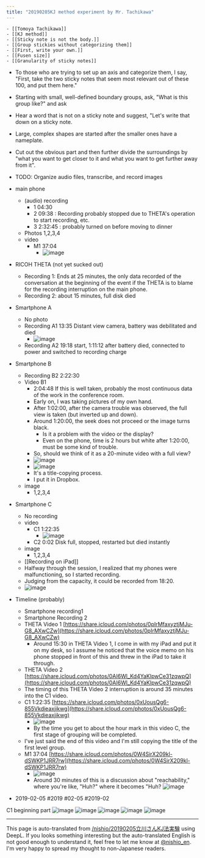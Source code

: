 ```yaml
---
title: "20190205KJ method experiment by Mr. Tachikawa"
---
```


    - [[Tomoya Tachikawa]]
    - [[KJ method]]
    - [[Sticky note is not the body.]]
    - [[Group stickies without categorizing them]]
    - [[First, write your own.]]
    - [[Fusen size]]
    - [[Granularity of sticky notes]]
- To those who are trying to set up an axis and categorize them, I say, "First, take the two sticky notes that seem most relevant out of these 100, and put them here."
- Starting with small, well-defined boundary groups, ask, "What is this group like?" and ask
- Hear a word that is not on a sticky note and suggest, "Let's write that down on a sticky note.
- Large, complex shapes are started after the smaller ones have a nameplate.
- Cut out the obvious part and then further divide the surroundings by "what you want to get closer to it and what you want to get further away from it".





- TODO: Organize audio files, transcribe, and record images

- main phone
    - (audio) recording
        - 1 04:30
        - 2 09:38 : Recording probably stopped due to THETA's operation to start recording, etc.
        - 3 2:32:45 : probably turned on before moving to dinner
    - Photos 1,2,3,4
    - video
        - M1 37:04
            - ![image](https://gyazo.com/1a5d92f5f8c149f8c9b97aa38de8b4e6/thumb/1000)
- RICOH THETA (not yet sucked out)
    - Recording 1: Ends at 25 minutes, the only data recorded of the conversation at the beginning of the event if the THETA is to blame for the recording interruption on the main phone.
    - Recording 2: about 15 minutes, full disk died
- Smartphone A
    - No photo
    - Recording A1 13:35 Distant view camera, battery was debilitated and died
        - ![image](https://gyazo.com/4d6942c5594320549ca2fd405c55eb00/thumb/1000)
    - Recording A2 19:18 start, 1:11:12 after battery died, connected to power and switched to recording charge
- Smartphone B
    - Recording B2 2:22:30
    - Video B1
        - 2:04:48 If this is well taken, probably the most continuous data of the work in the conference room.
        - Early on, I was taking pictures of my own hand.
        - After 1:02:00, after the camera trouble was observed, the full view is taken (but inverted up and down).
        - Around 1:20:00, the seek does not proceed or the image turns black.
            - Is it a problem with the video or the display?
            - Even on the phone, time is 2 hours but white after 1:20:00, must be some kind of trouble.
        - So, should we think of it as a 20-minute video with a full view?
        - ![image](https://gyazo.com/bac1716af19da1f2341dc97585b6ea3a/thumb/1000)
        - ![image](https://gyazo.com/a6b44eaead38dbb12ccbdef8cb41f061/thumb/1000)
        - It's a title-copying process.
        - I put it in Dropbox.
    - image
        - 1,2,3,4
- Smartphone C
    - No recording
    - video
        - C1 1:22:35
            - ![image](https://gyazo.com/d0751354249a8bbb7f2e5d266d90de14/thumb/1000)
        - C2 0:02 Disk full, stopped, restarted but died instantly
    - image
        - 1,2,3,4
    - [[Recording on iPad]]
    - Halfway through the session, I realized that my phones were malfunctioning, so I started recording.
    - Judging from the capacity, it could be recorded from 18:20.
    - ![image](https://gyazo.com/b4f9df3161c809b0630368524ab2fb3d/thumb/1000)

- Timeline (probably)
    - Smartphone recording1
    - Smartphone Recording 2
    - THETA Video 1 [https://share.icloud.com/photos/0pIrMfaxyztjMJu-G8_AXwCZw](https://share.icloud.com/photos/0pIrMfaxyztjMJu-G8_AXwCZw)
        - Around 15:30 in THETA Video 1, I come in with my iPad and put it on my desk, so I assume he noticed that the voice memo on his phone stopped in front of this and threw in the iPad to take it through.
    - THETA Video 2 [https://share.icloud.com/photos/0AI6Wl_Kd4YaKlpwCe31zqwpQ](https://share.icloud.com/photos/0AI6Wl_Kd4YaKlpwCe31zqwpQ)
    - The timing of this THETA Video 2 interruption is around 35 minutes into the C1 video.
    - C1 1:22:35 [https://share.icloud.com/photos/0xUousQg6-855Vkdieaxjikwg](https://share.icloud.com/photos/0xUousQg6-855Vkdieaxjikwg)
        - ![image](https://gyazo.com/d0751354249a8bbb7f2e5d266d90de14/thumb/1000)
        - By the time you get to about the hour mark in this video C, the first stage of grouping will be completed.
    - I've just said the end of this video and I'm still copying the title of the first level group.
    - M1 37:04 [https://share.icloud.com/photos/0W4SirX209kl-dSWKP1JRR7rw](https://share.icloud.com/photos/0W4SirX209kl-dSWKP1JRR7rw)
        - ![image](https://gyazo.com/1a5d92f5f8c149f8c9b97aa38de8b4e6/thumb/1000)
        - Around 30 minutes of this is a discussion about "reachability," where you're like, "Huh?" where it becomes "Huh?
![image](https://gyazo.com/a8a47037d6a369b57a2770af10acc8c0/thumb/1000)

- 2019-02-05 #2019 #02-05 #2019-02


C1 beginning part
![image](https://gyazo.com/d2c2a4ed6928a6ee0b298f346399e526/thumb/1000)
![image](https://gyazo.com/4ac4e19fe7b84de4e2114e92809d8632/thumb/1000)
![image](https://gyazo.com/70a3483594baba3d172bf6bf00eab2be/thumb/1000)
![image](https://gyazo.com/af541f59ba33a77abafcda24621090f5/thumb/1000)
![image](https://gyazo.com/6226603917c1bfad95a55ad1f13c47be/thumb/1000)


---
This page is auto-translated from [/nishio/20190205立川さんKJ法実験](https://scrapbox.io/nishio/20190205立川さんKJ法実験) using DeepL. If you looks something interesting but the auto-translated English is not good enough to understand it, feel free to let me know at [@nishio_en](https://twitter.com/nishio_en). I'm very happy to spread my thought to non-Japanese readers.